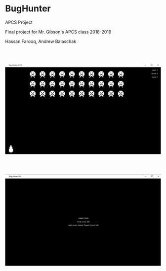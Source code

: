 # BugHunter
APCS Project

Final project for Mr. Gibson's APCS class 2018-2019

Hassan Farooq, Andrew Balaschak


<br/><br/>

![Main screen](main.png)

<br/><br/>

![End screen](end.png)
